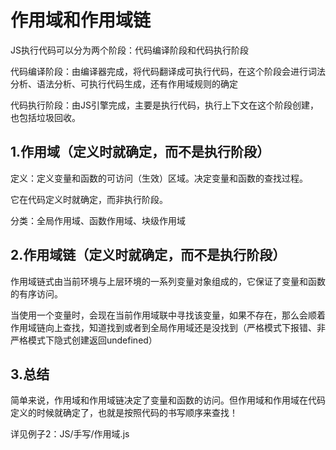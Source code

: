 # 作用域和作用域链

JS执行代码可以分为两个阶段：代码编译阶段和代码执行阶段

代码编译阶段：由编译器完成，将代码翻译成可执行代码，在这个阶段会进行词法分析、语法分析、可执行代码生成，还有作用域规则的确定

代码执行阶段：由JS引擎完成，主要是执行代码，执行上下文在这个阶段创建，也包括垃圾回收。

## 1.作用域（定义时就确定，而不是执行阶段）

定义：定义变量和函数的可访问（生效）区域。决定变量和函数的查找过程。

它在代码定义时就确定，而非执行阶段。

分类：全局作用域、函数作用域、块级作用域

## 2.作用域链（定义时就确定，而不是执行阶段）

作用域链式由当前环境与上层环境的一系列变量对象组成的，它保证了变量和函数的有序访问。

当使用一个变量时，会现在当前作用域联中寻找该变量，如果不存在，那么会顺着作用域链向上查找，知道找到或者到全局作用域还是没找到（严格模式下报错、非严格模式下隐式创建返回undefined）

## 3.总结

简单来说，作用域和作用域链决定了变量和函数的访问。但作用域和作用域在代码定义的时候就确定了，也就是按照代码的书写顺序来查找！

详见例子2：JS/手写/作用域.js

